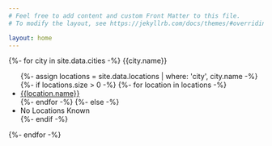 ```yaml
---
# Feel free to add content and custom Front Matter to this file.
# To modify the layout, see https://jekyllrb.com/docs/themes/#overriding-theme-defaults

layout: home
---
```


{%- for city in site.data.cities -%}
<label>{{city.name}}</label>
<ul>
{%- assign locations = site.data.locations | where: 'city', city.name -%}
{%- if locations.size > 0 -%}
	{%- for location in locations -%}
	<li>
		<a href="{{location.url}}" target="_blank">{{location.name}}</a>
	</li>
	{%- endfor -%}
{%- else -%}
	<li>No Locations Known</li>
{%- endif -%}
</ul>
{%- endfor -%}